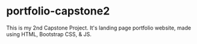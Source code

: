 # portfolio-capstone2
This is my 2nd Capstone Project. It's landing page portfolio website, made using HTML, Bootstrap CSS, &amp; JS.

